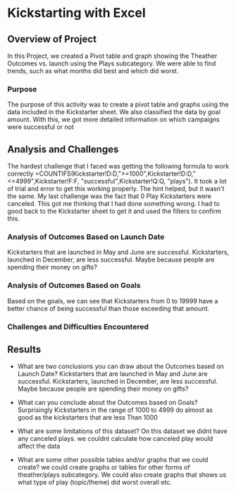 # Kickstarting with Excel

## Overview of Project
In this Project, we created a Pivot table and graph showing the Theather Outcomes vs. launch using the Plays subcategory. We were able to find trends, such as what months did best and which did worst.
### Purpose
The purpose of this activity was to create a pivot table and graphs using the data included in the Kickstarter sheet. We also classified the data by goal amount. With this, we got more detailed information on which campaigns were successful or not
## Analysis and Challenges
The hardest challenge that I faced was getting the following formula to work correctly =COUNTIFS(Kickstarter!D:D,">=1000",Kickstarter!D:D,"<=4999",Kickstarter!F:F, "successful",Kickstarter!Q:Q, "plays"). It took a lot of trial and error to get this working properly. The hint helped, but it wasn't the same. My last challenge was the fact that 0 Play Kickstarters were canceled. This got me thinking that I had done something wrong. I had to good back to the Kickstarter sheet to get it and used the filters to confirm this. 

### Analysis of Outcomes Based on Launch Date 
Kickstarters that are launched in May and June are successful. Kickstarters, launched in December, are less successful. Maybe because people are spending their money on gifts?

### Analysis of Outcomes Based on Goals
Based on the goals, we can see that Kickstarters from 0 to 19999 have a better chance of being successful than those exceeding that amount. 


### Challenges and Difficulties Encountered

## Results

- What are two conclusions you can draw about the Outcomes based on Launch Date?
Kickstarters that are launched in May and June are successful. Kickstarters, launched in December, are less successful. Maybe because people are spending their money on gifts?


- What can you conclude about the Outcomes based on Goals?
Surprisingly Kickstarters in the range of 1000 to 4999 do almost as good as the kickstarters that are less Than 1000

- What are some limitations of this dataset? On this dataset we didnt have any canceled plays. we couldnt calculate how canceled play would affect the data

- What are some other possible tables and/or graphs that we could create?
we could create graphs or tables for other forms of theather/plays subcategory. We could also create graphs that shows us what type of play (topic/theme) did worst overall etc.